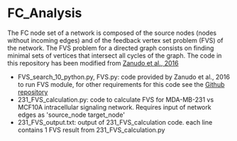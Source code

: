 # FC_Analysis
The FC node set of a network is composed of the source nodes (nodes without incoming edges) and of the feedback vertex set problem (FVS) of the network. The FVS problem for a directed graph consists on finding minimal sets of vertices that intersect all cycles of the graph.
The code in this repository has been modified from [Zanudo et al., 2016](https://www.pnas.org/content/114/28/7234)

- FVS_search_10_python.py, FVS.py: code provided by Zanudo et al., 2016 to run FVS module, for other requirements for this code see the [Github repository](https://github.com/yanggangthu/FVS_python)
- 231_FVS_calculation.py: code to calculate FVS for MDA-MB-231 vs MCF10A intracellular signaling network. Requires input of network edges as 'source_node target_node'
- 231_FVS_output.txt: output of 231_FVS_calculation code. each line contains 1 FVS result from 231_FVS_calculation.py

